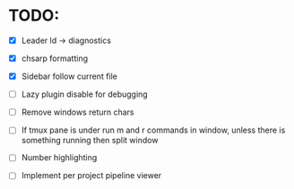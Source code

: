 # TODO: 
- [X] Leader ld -> diagnostics
- [X] chsarp formatting
- [X] Sidebar follow current file 

- [ ] Lazy plugin disable for debugging
- [ ] Remove windows return chars
- [ ] If tmux pane is under run m and r commands in window, unless there is
			something running then split window
- [ ] Number highlighting 
- [ ] Implement per project pipeline viewer

